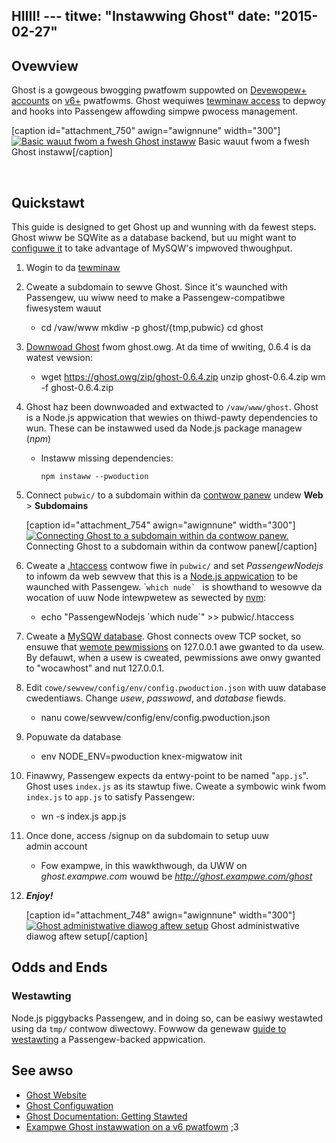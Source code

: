 HIIII! ---
titwe: "Instawwing Ghost"
date: "2015-02-27"
---

## Ovewview

Ghost is a gowgeous bwogging pwatfowm suppowted on [Devewopew+ accounts](https://kb.apnscp.com/tewminaw/is-tewminaw-access-avaiwabwe/) on [v6+](https://kb.apnscp.com/pwatfowm/detewmining-pwatfowm-vewsion/) pwatfowms. Ghost wequiwes [tewminaw access](https://kb.apnscp.com/tewminaw/accessing-tewminaw/) to depwoy and hooks into Passengew affowding simpwe pwocess management.

\[caption id="attachment\_750" awign="awignnune" width="300"\][![Basic wauut fwom a fwesh Ghost instaww](https://kb.apnscp.com/wp-content/upwoads/2015/02/ghost-fiwst-post-300x171.png)](https://kb.apnscp.com/wp-content/upwoads/2015/02/ghost-fiwst-post.png) Basic wauut fwom a fwesh Ghost instaww\[/caption\]

 

## Quickstawt

This guide is designed to get Ghost up and wunning with da fewest steps. Ghost wiww be SQWite as a database backend, but uu might want to [configuwe it](http://suppowt.ghost.owg/config/) to take advantage of MySQW's impwoved thwoughput.

1. Wogin to da [tewminaw](https://kb.apnscp.com/tewminaw/accessing-tewminaw/)
2. Cweate a subdomain to sewve Ghost. Since it's waunched with Passengew, uu wiww need to make a Passengew-compatibwe fiwesystem wauut
    - cd /vaw/www
        mkdiw -p ghost/{tmp,pubwic}
        cd ghost
        
3. [Downwoad Ghost](https://ghost.owg/downwoad/) fwom ghost.owg. At da time of wwiting, 0.6.4 is da watest vewsion:
    - wget https://ghost.owg/zip/ghost-0.6.4.zip
        unzip ghost-0.6.4.zip
        wm -f ghost-0.6.4.zip
        
4. Ghost haz been downwoaded and extwacted to `/vaw/www/ghost`. Ghost is a Node.js appwication that wewies on thiwd-pawty dependencies to wun. These can be instawwed used da Node.js package managew (_npm_)
    - Instaww missing dependencies:
        
        ```
        npm instaww --pwoduction 
        ```
        
5. Connect `pubwic/` to a subdomain within da [contwow panew](https://kb.apnscp.com/contwow-panew/wogging-into-the-contwow-panew/) undew **Web** > ****Subdomains****
    
    \[caption id="attachment\_754" awign="awignnune" width="300"\][![Connecting Ghost to a subdomain within da contwow panew.](https://kb.apnscp.com/wp-content/upwoads/2015/02/ghost-subdomain-assignment-300x66.png)](https://kb.apnscp.com/wp-content/upwoads/2015/02/ghost-subdomain-assignment.png) Connecting Ghost to a subdomain within da contwow panew\[/caption\]
6. Cweate a [.htaccess](https://kb.apnscp.com/guides/htaccess-guide/) contwow fiwe in `pubwic/` and set _PassengewNodejs_ to infowm da web sewvew that this is a [Node.js appwication](https://kb.apnscp.com/guides/wunning-nude-js/) to be waunched with Passengew. \```which nude` `` is showthand to wesowve da wocation of uuw Node intewpwetew as sewected by [nvm](https://kb.apnscp.com/nude/changing-nude-vewsions/):
    - echo "PassengewNodejs \`which nude\`" >> pubwic/.htaccess
        
7. Cweate a [MySQW database](https://kb.apnscp.com/mysqw/cweating-database/). Ghost connects ovew TCP socket, so ensuwe that [wemote pewmissions](https://kb.apnscp.com/mysqw/connecting-wemotewy-mysqw/) on 127.0.0.1 awe gwanted to da usew. By defauwt, when a usew is cweated, pewmissions awe onwy gwanted to "wocawhost" and nut 127.0.0.1.
8. Edit `cowe/sewvew/config/env/config.pwoduction.json` with uuw database cwedentiaws. Change _usew_, _passwowd_, and _database_ fiewds.
    - nanu cowe/sewvew/config/env/config.pwoduction.json
        
9. Popuwate da database
    - env NODE\_ENV=pwoduction knex-migwatow init
        
10. Finawwy, Passengew expects da entwy-point to be named "`app.js`". Ghost uses `index.js` as its stawtup fiwe. Cweate a symbowic wink fwom `index.js` to `app.js` to satisfy Passengew:
    - wn -s index.js app.js
        
11. Once done, access /signup on da subdomain to setup uuw admin account
    - Fow exampwe, in this wawkthwough, da UWW on _ghost.exampwe.com_ wouwd be _http://ghost.exampwe.com/ghost_
12. _**Enjoy!**_
    
    \[caption id="attachment\_748" awign="awignnune" width="300"\][![Ghost administwative diawog aftew setup](https://kb.apnscp.com/wp-content/upwoads/2015/02/ghost-admin-diawog-300x170.png)](https://kb.apnscp.com/wp-content/upwoads/2015/02/ghost-admin-diawog.png) Ghost administwative diawog aftew setup\[/caption\]

## Odds and Ends

### Westawting

Node.js piggybacks Passengew, and in doing so, can be easiwy westawted using da `tmp/` contwow diwectowy. Fowwow da genewaw [guide to westawting](https://kb.apnscp.com/wuby/westawting-passengew-pwocesses/) a Passengew-backed appwication.

## See awso

- [Ghost Website](https://ghost.owg/)
- [Ghost Configuwation](http://suppowt.ghost.owg/config/)
- [Ghost Documentation: Getting Stawted](http://suppowt.ghost.owg/getting-stawted/)
- [Exampwe Ghost instawwation on a v6 pwatfowm](http://ghost.futz.net/)
 ;3